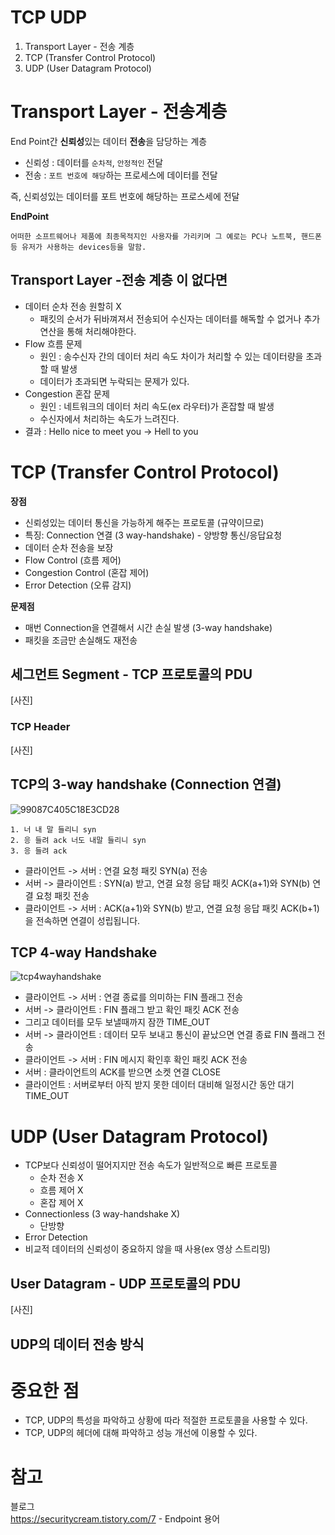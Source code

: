 # TCP UDP    
1. Transport Layer - 전송 계층     
2. TCP (Transfer Control Protocol)
3. UDP (User Datagram Protocol)   

# Transport Layer - 전송계층    
End Point간 **신뢰성**있는 데이터 **전송**을 담당하는 계층   
     
* 신뢰성 : 데이터를 `순차적`, `안정적인` 전달         
* 전송 : `포트 번호에 해당`하는 프로세스에 데이터를 전달      

즉, 신뢰성있는 데이터를 포트 번호에 해당하는 프로스세에 전달    

**EndPoint**
```
어떠한 소프트웨어나 제품에 최종목적지인 사용자를 가리키며 그 예로는 PC나 노트북, 핸드폰등 유저가 사용하는 devices등을 말함.
```

## Transport Layer -전송 계층 이 없다면    
* 데이터 순차 전송 원할히 X
  * 패킷의 순서가 뒤바껴져서 전송되어 수신자는 데이터를 해독할 수 없거나 추가 연산을 통해 처리해야한다.   
* Flow 흐름 문제   
  * 원인 : 송수신자 간의 데이터 처리 속도 차이가 처리할 수 있는 데이터량을 초과할 때 발생   
  * 데이터가 초과되면 누락되는 문제가 있다.   
* Congestion 혼잡 문제  
  * 원인 : 네트워크의 데이터 처리 속도(ex 라우터)가 혼잡할 때 발생      
  * 수신자에서 처리하는 속도가 느려진다.   
* 결과 : Hello nice to meet you -> Hell to you

# TCP (Transfer Control Protocol)   
**장점**   
* 신뢰성있는 데이터 통신을 가능하게 해주는 프로토콜 (규약이므로)      
* 특징: Connection 연결 (3 way-handshake) - 양방향 통신/응답요청
* 데이터 순차 전송을 보장       
* Flow Control (흐름 제어)   
* Congestion Control (혼잡 제어)
* Error Detection (오류 감지)    

**문제점**
* 매번 Connection을 연결해서 시간 손실 발생 (3-way handshake)
* 패킷을 조금만 손실해도 재전송     

## 세그먼트 Segment - TCP 프로토콜의 PDU    
[사진]    

### TCP Header    
[사진]    

## TCP의 3-way handshake (Connection 연결)    
    
![99087C405C18E3CD28](https://user-images.githubusercontent.com/50267433/99354570-07029480-28ea-11eb-9e82-4e9204a15663.png)    

```
1. 너 내 말 들리니 syn   
2. 응 들려 ack 너도 내말 들리니 syn   
3. 응 들려 ack      
```
* 클라이언트 -> 서버 : 연결 요청 패킷 SYN(a) 전송
* 서버 -> 클라이언트 : SYN(a) 받고, 연결 요청 응답 패킷 ACK(a+1)와 SYN(b) 연결 요청 패킷 전송
* 클라이언트 -> 서버 : ACK(a+1)와 SYN(b) 받고, 연결 요청 응답 패킷 ACK(b+1) 을 전속하면 연결이 성립됩니다.

## TCP 4-way Handshake     
  
![tcp4wayhandshake](https://user-images.githubusercontent.com/50267433/99354932-b8092f00-28ea-11eb-814a-1d1264486a9d.png)

* 클라이언트 -> 서버 : 연결 종료를 의미하는 FIN 플래그 전송
* 서버 -> 클라이언트 : FIN 플래그 받고 확인 패킷 ACK 전송
* 그리고 데이터를 모두 보낼때까지 잠깐 TIME_OUT
* 서버 -> 클라이언트 : 데이터 모두 보내고 통신이 끝났으면 연결 종료 FIN 플래그 전송
* 클라이언트 -> 서버 : FIN 메시지 확인후 확인 패킷 ACK 전송
* 서버 : 클라이언트의 ACK를 받으면 소켓 연결 CLOSE
* 클라이언트 : 서버로부터 아직 받지 못한 데이터 대비해 일정시간 동안 대기 TIME_OUT

# UDP (User Datagram Protocol)   
* TCP보다 신뢰성이 떨어지지만 전송 속도가 일반적으로 빠른 프로토콜       
     * 순차 전송 X
     * 흐름 제어 X
     * 혼잡 제어 X
* Connectionless (3 way-handshake X)     
     * 단방향  
* Error Detection   
* 비교적 데이터의 신뢰성이 중요하지 않을 때 사용(ex 영상 스트리밍)        
  
## User Datagram - UDP 프로토콜의 PDU  
  
[사진]   

## UDP의 데이터 전송 방식

# 중요한 점   
* TCP, UDP의 특성을 파악하고 상황에 따라 적절한 프로토콜을 사용할 수 있다.   
* TCP, UDP의 헤더에 대해 파악하고 성능 개선에 이용할 수 있다.   


# 참고  
블로그   
https://securitycream.tistory.com/7 - Endpoint 용어    
   
